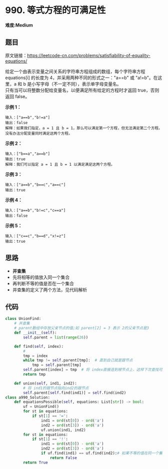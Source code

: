 # 990. 等式方程的可满足性
**难度:Medium**
## 题目
原文链接：https://leetcode-cn.com/problems/satisfiability-of-equality-equations/

给定一个由表示变量之间关系的字符串方程组成的数组，每个字符串方程 equations[i] 的长度为 4，并采用两种不同的形式之一："a==b" 或 "a!=b"。在这里，a 和 b 是小写字母（不一定不同），表示单字母变量名。  
只有当可以将整数分配给变量名，以便满足所有给定的方程时才返回 true，否则返回 false。 

**示例 1：**
```
输入：["a==b","b!=a"]
输出：false
解释：如果我们指定，a = 1 且 b = 1，那么可以满足第一个方程，但无法满足第二个方程。没有办法分配变量同时满足这两个方程。
```
**示例 2：**
```
输入：["b==a","a==b"]
输出：true
解释：我们可以指定 a = 1 且 b = 1 以满足满足这两个方程。
```
**示例 3：**
```
输入：["a==b","b==c","a==c"]
输出：true
```
**示例 4：**
```
输入：["a==b","b!=c","c==a"]
输出：false
```
**示例 5：**
```
输入：["c==c","b==d","x!=z"]
输出：true
```
## 思路
* **并查集**
* 先将相等的值放入同一个集合
* 再判断不等的值是否在一个集合
* 并查集的定义了两个方法，见代码解析
## 代码
```python
class UnionFind:
    # 并查集
    # parent数组中存放父亲节点的值;如 parent[2] = 3 表示 2的父亲节点是3
    def __init__(self):
        self.parent = list(range(26))

    def find(self, index):
        # 
        tmp = index
        while tmp != self.parent[tmp]:  # 直到自己就是跟节点
            tmp = self.parent[tmp]
        self.parent[index] = tmp  # 将 index直接连到根节点上，这样下次查找可以节省时间
        return tmp

    def union(self, ind1, ind2):
        # 将 ind1的跟节点指向ind2的跟节点
        self.parent[self.find(ind1)] = self.find(ind2)
class a990_Solution:
    def equationsPossible(self, equations: List[str]) -> bool:
        uf = UnionFind()
        for st in equations:
            if st[1] == '=':
                ind1 = ord(st[0]) - ord('a')
                ind2 = ord(st[3]) - ord('a')
                uf.union(ind1, ind2)
        for st in equations:
            if st[1] == '!':
                ind1 = ord(st[0]) - ord('a')
                ind2 = ord(st[3]) - ord('a')
                if uf.find(ind1) == uf.find(ind2):# 如果不等的值在同一个集合
                    return False
        return True
```
